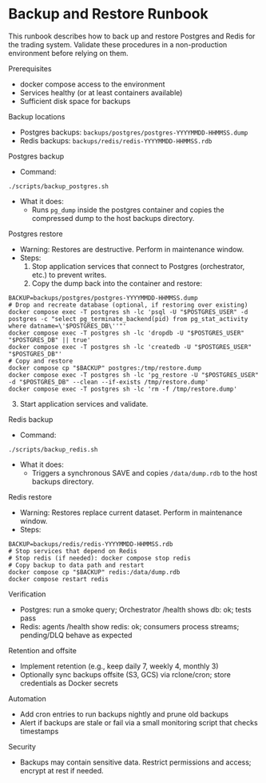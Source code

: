 # Backup and Restore Runbook

This runbook describes how to back up and restore Postgres and Redis for the trading system. Validate these procedures in a non-production environment before relying on them.

Prerequisites

- docker compose access to the environment
- Services healthy (or at least containers available)
- Sufficient disk space for backups

Backup locations

- Postgres backups: `backups/postgres/postgres-YYYYMMDD-HHMMSS.dump`
- Redis backups: `backups/redis/redis-YYYYMMDD-HHMMSS.rdb`

Postgres backup

- Command:

```
./scripts/backup_postgres.sh
```

- What it does:
  - Runs `pg_dump` inside the postgres container and copies the compressed dump to the host backups directory.

Postgres restore

- Warning: Restores are destructive. Perform in maintenance window.
- Steps:
  1. Stop application services that connect to Postgres (orchestrator, etc.) to prevent writes.
  2. Copy the dump back into the container and restore:

```
BACKUP=backups/postgres/postgres-YYYYMMDD-HHMMSS.dump
# Drop and recreate database (optional, if restoring over existing)
docker compose exec -T postgres sh -lc 'psql -U "$POSTGRES_USER" -d postgres -c "select pg_terminate_backend(pid) from pg_stat_activity where datname=\'$POSTGRES_DB\''"'
docker compose exec -T postgres sh -lc 'dropdb -U "$POSTGRES_USER" "$POSTGRES_DB" || true'
docker compose exec -T postgres sh -lc 'createdb -U "$POSTGRES_USER" "$POSTGRES_DB"'
# Copy and restore
docker compose cp "$BACKUP" postgres:/tmp/restore.dump
docker compose exec -T postgres sh -lc 'pg_restore -U "$POSTGRES_USER" -d "$POSTGRES_DB" --clean --if-exists /tmp/restore.dump'
docker compose exec -T postgres sh -lc 'rm -f /tmp/restore.dump'
```

3. Start application services and validate.

Redis backup

- Command:

```
./scripts/backup_redis.sh
```

- What it does:
  - Triggers a synchronous SAVE and copies `/data/dump.rdb` to the host backups directory.

Redis restore

- Warning: Restores replace current dataset. Perform in maintenance window.
- Steps:

```
BACKUP=backups/redis/redis-YYYYMMDD-HHMMSS.rdb
# Stop services that depend on Redis
# Stop redis (if needed): docker compose stop redis
# Copy backup to data path and restart
docker compose cp "$BACKUP" redis:/data/dump.rdb
docker compose restart redis
```

Verification

- Postgres: run a smoke query; Orchestrator /health shows db: ok; tests pass
- Redis: agents /health show redis: ok; consumers process streams; pending/DLQ behave as expected

Retention and offsite

- Implement retention (e.g., keep daily 7, weekly 4, monthly 3)
- Optionally sync backups offsite (S3, GCS) via rclone/cron; store credentials as Docker secrets

Automation

- Add cron entries to run backups nightly and prune old backups
- Alert if backups are stale or fail via a small monitoring script that checks timestamps

Security

- Backups may contain sensitive data. Restrict permissions and access; encrypt at rest if needed.
